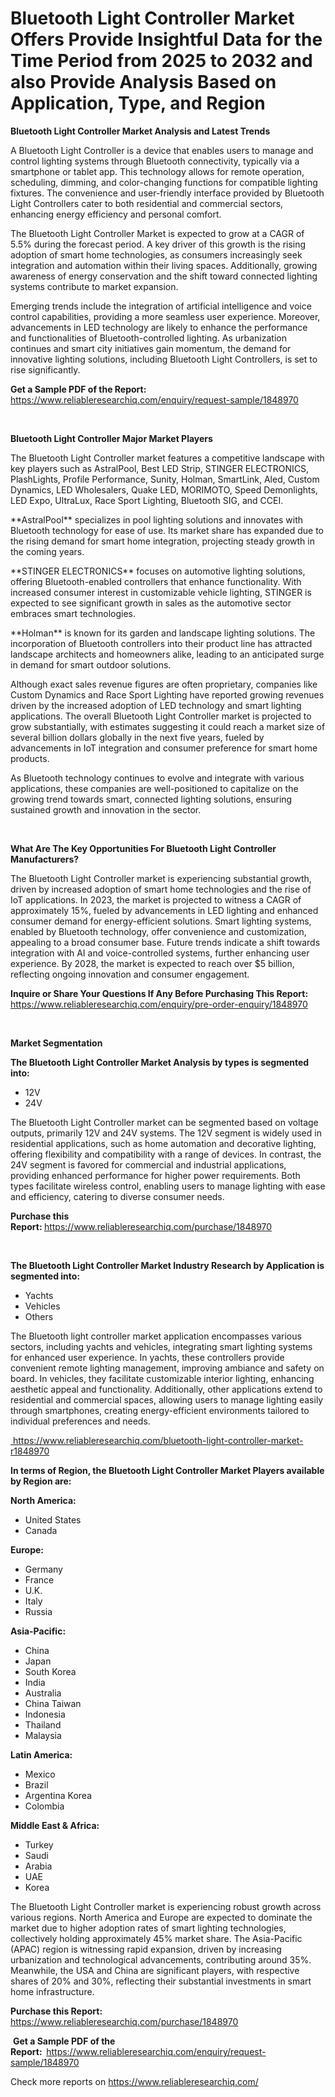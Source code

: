 <p><h1>Bluetooth Light Controller Market Offers Provide Insightful Data for the Time Period from 2025 to 2032 and also Provide Analysis Based on Application, Type, and Region</h1></p><p><strong>Bluetooth Light Controller Market Analysis and Latest Trends</strong></p>
<p><p>A Bluetooth Light Controller is a device that enables users to manage and control lighting systems through Bluetooth connectivity, typically via a smartphone or tablet app. This technology allows for remote operation, scheduling, dimming, and color-changing functions for compatible lighting fixtures. The convenience and user-friendly interface provided by Bluetooth Light Controllers cater to both residential and commercial sectors, enhancing energy efficiency and personal comfort.</p><p>The Bluetooth Light Controller Market is expected to grow at a CAGR of 5.5% during the forecast period. A key driver of this growth is the rising adoption of smart home technologies, as consumers increasingly seek integration and automation within their living spaces. Additionally, growing awareness of energy conservation and the shift toward connected lighting systems contribute to market expansion. </p><p>Emerging trends include the integration of artificial intelligence and voice control capabilities, providing a more seamless user experience. Moreover, advancements in LED technology are likely to enhance the performance and functionalities of Bluetooth-controlled lighting. As urbanization continues and smart city initiatives gain momentum, the demand for innovative lighting solutions, including Bluetooth Light Controllers, is set to rise significantly.</p></p>
<p><strong>Get a Sample PDF of the Report:&nbsp;</strong> <a href="https://www.reliableresearchiq.com/enquiry/request-sample/1848970?utm_campaign=2285&utm_medium=2&utm_source=Github&utm_content=ia&utm_term=05042025&utm_id=bluetooth-light-controller">https://www.reliableresearchiq.com/enquiry/request-sample/1848970</a></p>
<p>&nbsp;</p>
<p><strong>Bluetooth Light Controller Major Market Players</strong></p>
<p><p>The Bluetooth Light Controller market features a competitive landscape with key players such as AstralPool, Best LED Strip, STINGER ELECTRONICS, PlashLights, Profile Performance, Sunity, Holman, SmartLink, Aled, Custom Dynamics, LED Wholesalers, Quake LED, MORIMOTO, Speed Demonlights, LED Expo, UltraLux, Race Sport Lighting, Bluetooth SIG, and CCEI. </p><p>**AstralPool** specializes in pool lighting solutions and innovates with Bluetooth technology for ease of use. Its market share has expanded due to the rising demand for smart home integration, projecting steady growth in the coming years.</p><p>**STINGER ELECTRONICS** focuses on automotive lighting solutions, offering Bluetooth-enabled controllers that enhance functionality. With increased consumer interest in customizable vehicle lighting, STINGER is expected to see significant growth in sales as the automotive sector embraces smart technologies.</p><p>**Holman** is known for its garden and landscape lighting solutions. The incorporation of Bluetooth controllers into their product line has attracted landscape architects and homeowners alike, leading to an anticipated surge in demand for smart outdoor solutions.</p><p>Although exact sales revenue figures are often proprietary, companies like Custom Dynamics and Race Sport Lighting have reported growing revenues driven by the increased adoption of LED technology and smart lighting applications. The overall Bluetooth Light Controller market is projected to grow substantially, with estimates suggesting it could reach a market size of several billion dollars globally in the next five years, fueled by advancements in IoT integration and consumer preference for smart home products.</p><p>As Bluetooth technology continues to evolve and integrate with various applications, these companies are well-positioned to capitalize on the growing trend towards smart, connected lighting solutions, ensuring sustained growth and innovation in the sector.</p></p>
<p>&nbsp;</p>
<p><strong>What Are The Key Opportunities For Bluetooth Light Controller Manufacturers?</strong></p>
<p><p>The Bluetooth Light Controller market is experiencing substantial growth, driven by increased adoption of smart home technologies and the rise of IoT applications. In 2023, the market is projected to witness a CAGR of approximately 15%, fueled by advancements in LED lighting and enhanced consumer demand for energy-efficient solutions. Smart lighting systems, enabled by Bluetooth technology, offer convenience and customization, appealing to a broad consumer base. Future trends indicate a shift towards integration with AI and voice-controlled systems, further enhancing user experience. By 2028, the market is expected to reach over $5 billion, reflecting ongoing innovation and consumer engagement.</p></p>
<p><strong>Inquire or Share Your Questions If Any Before Purchasing This Report:</strong> <a href="https://www.reliableresearchiq.com/enquiry/pre-order-enquiry/1848970?utm_campaign=2285&utm_medium=2&utm_source=Github&utm_content=ia&utm_term=05042025&utm_id=bluetooth-light-controller">https://www.reliableresearchiq.com/enquiry/pre-order-enquiry/1848970</a></p>
<p>&nbsp;</p>
<p><strong>Market Segmentation</strong></p>
<p><strong>The Bluetooth Light Controller Market Analysis by types is segmented into:</strong></p>
<p><ul><li>12V</li><li>24V</li></ul></p>
<p><p>The Bluetooth Light Controller market can be segmented based on voltage outputs, primarily 12V and 24V systems. The 12V segment is widely used in residential applications, such as home automation and decorative lighting, offering flexibility and compatibility with a range of devices. In contrast, the 24V segment is favored for commercial and industrial applications, providing enhanced performance for higher power requirements. Both types facilitate wireless control, enabling users to manage lighting with ease and efficiency, catering to diverse consumer needs.</p></p>
<p><strong>Purchase this Report:&nbsp;</strong><a href="https://www.reliableresearchiq.com/purchase/1848970?utm_campaign=2285&utm_medium=2&utm_source=Github&utm_content=ia&utm_term=05042025&utm_id=bluetooth-light-controller">https://www.reliableresearchiq.com/purchase/1848970</a></p>
<p>&nbsp;</p>
<p><strong>The Bluetooth Light Controller Market Industry Research by Application is segmented into:</strong></p>
<p><ul><li>Yachts</li><li>Vehicles</li><li>Others</li></ul></p>
<p><p>The Bluetooth light controller market application encompasses various sectors, including yachts and vehicles, integrating smart lighting systems for enhanced user experience. In yachts, these controllers provide convenient remote lighting management, improving ambiance and safety on board. In vehicles, they facilitate customizable interior lighting, enhancing aesthetic appeal and functionality. Additionally, other applications extend to residential and commercial spaces, allowing users to manage lighting easily through smartphones, creating energy-efficient environments tailored to individual preferences and needs.</p></p>
<p><a href="https://www.reliableresearchiq.com/bluetooth-light-controller-market-r1848970?utm_campaign=2285&utm_medium=2&utm_source=Github&utm_content=ia&utm_term=05042025&utm_id=bluetooth-light-controller">&nbsp;https://www.reliableresearchiq.com/bluetooth-light-controller-market-r1848970</a></p>
<p><strong>In terms of Region, the Bluetooth Light Controller Market Players available by Region are:</strong></p>
<p>
    <p> <strong> North America: </strong>
        <ul>
            <li>United States</li>
            <li>Canada</li>
        </ul>
        </p> 
    <p> <strong> Europe: </strong>
        <ul>
            <li>Germany</li>
            <li>France</li>
            <li>U.K.</li>
            <li>Italy</li>
            <li>Russia</li>
        </ul>
        </p> 
    <p> <strong> Asia-Pacific: </strong>
        <ul>
            <li>China</li>
            <li>Japan</li>
            <li>South Korea</li>
            <li>India</li>
            <li>Australia</li>
            <li>China Taiwan</li>
            <li>Indonesia</li>
            <li>Thailand</li>
            <li>Malaysia</li>
        </ul>
        </p> 
    <p> <strong> Latin America: </strong>
        <ul>
            <li>Mexico</li>
            <li>Brazil</li>
            <li>Argentina Korea</li>
            <li>Colombia</li>
        </ul>
        </p> 
    <p> <strong> Middle East & Africa: </strong>
        <ul>
            <li>Turkey</li>
            <li>Saudi</li>
            <li>Arabia</li>
            <li>UAE</li>
            <li>Korea</li>
        </ul>
    </p>
    </p>
<p><p>The Bluetooth Light Controller market is experiencing robust growth across various regions. North America and Europe are expected to dominate the market due to higher adoption rates of smart lighting technologies, collectively holding approximately 45% market share. The Asia-Pacific (APAC) region is witnessing rapid expansion, driven by increasing urbanization and technological advancements, contributing around 35%. Meanwhile, the USA and China are significant players, with respective shares of 20% and 30%, reflecting their substantial investments in smart home infrastructure.</p></p>
<p><strong>Purchase this Report: </strong><a href="https://www.reliableresearchiq.com/purchase/1848970?utm_campaign=2285&utm_medium=2&utm_source=Github&utm_content=ia&utm_term=05042025&utm_id=bluetooth-light-controller">https://www.reliableresearchiq.com/purchase/1848970</a></p>
<p>&nbsp;<strong>Get a Sample PDF of the Report:&nbsp;&nbsp;</strong><a href="https://www.reliableresearchiq.com/enquiry/request-sample/1848970?utm_campaign=2285&utm_medium=2&utm_source=Github&utm_content=ia&utm_term=05042025&utm_id=bluetooth-light-controller">https://www.reliableresearchiq.com/enquiry/request-sample/1848970</a></p>
<p><strong></strong></p>
<p>Check more reports on <a href="https://www.reliableresearchiq.com/?utm_campaign=2285&utm_medium=2&utm_source=Github&utm_content=ia&utm_term=05042025&utm_id=bluetooth-light-controller">https://www.reliableresearchiq.com/</a></p>